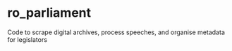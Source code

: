 # ro_parliament
Code to scrape digital archives, process speeches, and organise metadata for legislators
